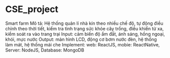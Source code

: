 # CSE_project
Smart farm
Mô tả: Hệ thống quản lí nhà kín theo nhiều chế độ, tự động điều chỉnh theo thời tiết, kiểm  tra tình trạng sức khỏe cây trồng, điều khiển từ xa, kiểm soát ra vào trang trại
Input: cảm biến độ ẩm đất, ánh sáng, hồng ngoại, khói, mực nước
Output: màn hình LCD, động cơ bơm nước đèn, hệ thống làm mát, hệ thống mái che
Implement: web: ReactJS, mobie: ReactNative, Server: NodeJS, Database: MongoDB
